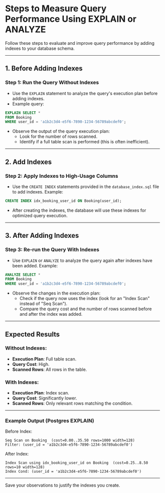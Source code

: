 # Steps to Measure Query Performance Using EXPLAIN or ANALYZE

Follow these steps to evaluate and improve query performance by adding indexes to your database schema.

---

## 1. **Before Adding Indexes**

### Step 1: Run the Query Without Indexes

- Use the `EXPLAIN` statement to analyze the query's execution plan before adding indexes.
- Example query:

```sql
EXPLAIN SELECT *
FROM Booking
WHERE user_id = 'a1b2c3d4-e5f6-7890-1234-56789abcdef0';
```

- Observe the output of the query execution plan:
  - Look for the number of rows scanned.
  - Identify if a full table scan is performed (this is often inefficient).

---

## 2. **Add Indexes**

### Step 2: Apply Indexes to High-Usage Columns

- Use the `CREATE INDEX` statements provided in the `database_index.sql` file to add indexes. Example:

```sql
CREATE INDEX idx_booking_user_id ON Booking(user_id);
```

- After creating the indexes, the database will use these indexes for optimized query execution.

---

## 3. **After Adding Indexes**

### Step 3: Re-run the Query With Indexes

- Use `EXPLAIN` or `ANALYZE` to analyze the query again after indexes have been added. Example:

```sql
ANALYZE SELECT *
FROM Booking
WHERE user_id = 'a1b2c3d4-e5f6-7890-1234-56789abcdef0';
```

- Observe the changes in the execution plan:
  - Check if the query now uses the index (look for an "Index Scan" instead of "Seq Scan").
  - Compare the query cost and the number of rows scanned before and after the index was added.

---

## Expected Results

### Without Indexes:

- **Execution Plan**: Full table scan.
- **Query Cost**: High.
- **Scanned Rows**: All rows in the table.

### With Indexes:

- **Execution Plan**: Index scan.
- **Query Cost**: Significantly lower.
- **Scanned Rows**: Only relevant rows matching the condition.

---

### Example Output (Postgres EXPLAIN)

Before Index:

```plaintext
Seq Scan on Booking  (cost=0.00..35.50 rows=1000 width=128)
Filter: (user_id = 'a1b2c3d4-e5f6-7890-1234-56789abcdef0')
```

After Index:

```plaintext
Index Scan using idx_booking_user_id on Booking  (cost=0.25..8.50 rows=10 width=128)
Index Cond: (user_id = 'a1b2c3d4-e5f6-7890-1234-56789abcdef0')
```

---

Save your observations to justify the indexes you create.
